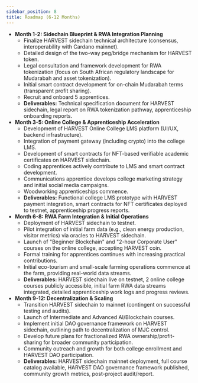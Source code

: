 ```yaml
---
sidebar_position: 8
title: Roadmap (6-12 Months)
---
```


* **Month 1-2: Sidechain Blueprint & RWA Integration Planning**
    * Finalize HARVEST sidechain technical architecture (consensus, interoperability with Cardano mainnet).
    * Detailed design of the two-way peg/bridge mechanism for HARVEST token.
    * Legal consultation and framework development for RWA tokenization (focus on South African regulatory landscape for Mudarabah and asset tokenization).
    * Initial smart contract development for on-chain Mudarabah terms (transparent profit sharing).
    * Recruit and onboard 5 apprentices.
    * **Deliverables:** Technical specification document for HARVEST sidechain, legal report on RWA tokenization pathway, apprenticeship onboarding reports.
* **Month 3-5: Online College & Apprenticeship Acceleration**
    * Development of HARVEST Online College LMS platform (UI/UX, backend infrastructure).
    * Integration of payment gateway (including crypto) into the college LMS.
    * Development of smart contracts for NFT-based verifiable academic certificates on HARVEST sidechain.
    * Coding apprentices actively contribute to LMS and smart contract development.
    * Communications apprentice develops college marketing strategy and initial social media campaigns.
    * Woodworking apprenticeships commence.
    * **Deliverables:** Functional college LMS prototype with HARVEST payment integration, smart contracts for NFT certificates deployed to testnet, apprenticeship progress reports.
* **Month 6-8: RWA Farm Integration & Initial Operations**
    * Deployment of HARVEST sidechain to testnet.
    * Pilot integration of initial farm data (e.g., clean energy production, visitor metrics) via oracles to HARVEST sidechain.
    * Launch of "Beginner Blockchain" and "2-hour Corporate User" courses on the online college, accepting HARVEST coin.
    * Formal training for apprentices continues with increasing practical contributions.
    * Initial eco-tourism and small-scale farming operations commence at the farm, providing real-world data streams.
    * **Deliverables:** HARVEST sidechain live on testnet, 2 online college courses publicly accessible, initial farm RWA data streams integrated, detailed apprenticeship work logs and progress reviews.
* **Month 9-12: Decentralization & Scaling**
    * Transition HARVEST sidechain to mainnet (contingent on successful testing and audits).
    * Launch of Intermediate and Advanced AI/Blockchain courses.
    * Implement initial DAO governance framework on HARVEST sidechain, outlining path to decentralization of MJC control.
    * Develop future plans for fractionalized RWA ownership/profit-sharing for broader community participation.
    * Community outreach and growth for both college enrollment and HARVEST DAO participation.
    * **Deliverables:** HARVEST sidechain mainnet deployment, full course catalog available, HARVEST DAO governance framework published, community growth metrics, post-project audit/report.